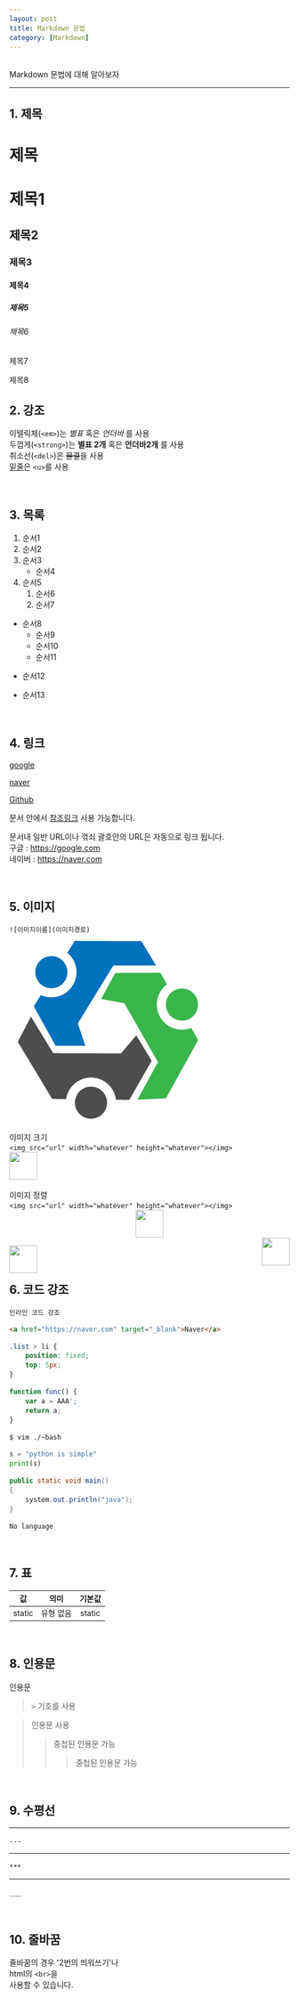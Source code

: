 ```yaml
---
layout: post
title: Markdown 문법
category: [Markdown]
---
```

<br>
Markdown 문법에 대해 알아보자
<!-- more -->
<hr>

## 1. 제목 

# 제목
# 제목1
## 제목2
### 제목3
#### 제목4
##### 제목5
###### 제목6

제목7

제목8 


## 2. 강조

이텔릭체(`<em>`)는 *별표* 혹은 _언더바_ 를 사용<br>
두껍게(`<strong>`)는 **별표 2개** 혹은 __언더바2개__ 를 사용<br>
취소선(`<del>`)은 ~~물결~~을 사용<br>
<u>밑줄</u>은 `<u>`를 사용  

<br>
  

## 3. 목록 ##

1. 순서1
1. 순서2
1. 순서3
    - 순서4
1. 순서5
    1. 순서6
    1. 순서7
- 순서8  
    * 순서9  
    + 순서10  
    - 순서11  
* 순서12
+ 순서13

<br>

## 4. 링크

[google](https://gogle.com)

[naver](https://naver.com)

[Github][1]

문서 안에서 [참조링크] 사용 가능합니다.

문서내 일반 URL이나 꺾쇠 괄호안의 URL은 자동으로 링크 됩니다.<br>
구글 : https://google.com<br>
네이버 : <https://naver.com>

[1]: https://github.com
[참조링크]: https://naver.com

<br>

## 5. 이미지

`![이미지이름](이미지경로)`
![logo](/public/img/logo.png)


이미지 크기  
`<img src="url" width="whatever" height="whatever"></img>`  
<img src="https://sanggil1107.github.io/public/img/logo.png" width="50px" height="50px">

이미지 정렬  
`<img src="url" width="whatever" height="whatever"></img>`  
<img src="https://sanggil1107.github.io/public/img/logo.png" width="50px" height="50px" style="display: block;margin: 0 auto;">
<img src="https://sanggil1107.github.io/public/img/logo.png" width="50px" height="50px" style="float: right;">  



<img src="https://sanggil1107.github.io/public/img/logo.png" width="50px" height="50px" style="float: left;">  
<br>
<br>
  


## 6. 코드 강조

`인라인 코드 강조`

```html
<a href="https://naver.com" target="_blank">Naver</a>
```

```css
.list > li {
    position: fixed;
    top: 5px;
}
```

```javascript
function func() {
    var a = AAA';
    return a;
}
```
```bash
$ vim ./~bash
```

```python
s = "python is simple"
print(s)
```

```java
public static void main()
{
    system.out.println("java");
}
```

```
No language
```

<br>

## 7. 표

|값|의미|기본값|
|:----:|:----:|:----:|
|static|유형 없음|static|

<br>

## 8. 인용문

인용문
> `>`  기호를 사용

> 인용문 사용
>> 중첩된 인용문 가능
>>> 중첩된 인용문 가능

<br>

## 9. 수평선

---
`---`

***
`***`

___
`___`

<br>

## 10. 줄바꿈

줄바꿈의 경우 '2번의 띄워쓰기'나  
html의 `<br>`을 <br> 
사용할 수 있습니다.